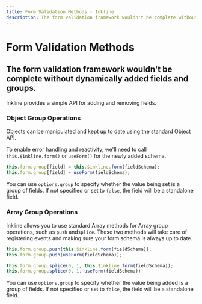 ```yaml
---
title: Form Validation Methods - Inkline
description: The form validation framework wouldn't be complete without dynamically added fields and groups.
---
```


<script setup>
import {
    IFormValidationMethodsGroupsObjectExample,
    IFormValidationMethodsGroupsArrayExample
} from '@inkline/inkline/stories/forms/validation/methods/index.mjs';
import { default as IFormValidationMethodsGroupsObjectExampleHTML } from '@inkline/inkline/stories/forms/validation/methods/groups-object.html?raw';
import { default as IFormValidationMethodsGroupsObjectExampleJS } from '@inkline/inkline/stories/forms/validation/methods/groups-object.mjs?raw';
import { default as IFormValidationMethodsGroupsArrayExampleHTML } from '@inkline/inkline/stories/forms/validation/methods/groups-array.html?raw';
import { default as IFormValidationMethodsGroupsArrayExampleJS } from '@inkline/inkline/stories/forms/validation/methods/groups-array.mjs?raw';
</script>

# Form Validation Methods
## The form validation framework wouldn't be complete without dynamically added fields and groups.

Inkline provides a simple API for adding and removing fields.

### Object Group Operations
Objects can be manipulated and kept up to date using the standard Object API. 

To enable error handling and reactivity, we'll need to call `this.$inkline.form()` or `useForm()` for the newly added schema.

~~~js
this.form.group[field] = this.$inkline.form(fieldSchema);
this.form.group[field] = useForm(fieldSchema);
~~~

<example :component="IFormValidationMethodsGroupsObjectExample" :html="IFormValidationMethodsGroupsObjectExampleHTML" :js="IFormValidationMethodsGroupsObjectExampleJS"></example>

You can use `options.group` to specify whether the value being set is a group of fields. If not specified or set to `false`, the field will be a standalone field.

### Array Group Operations
Inkline allows you to use standard Array methods for Array group operations, such as `push` and`splice`. These two methods will take care of registering events and making sure your form schema is always up to date.

~~~js
this.form.group.push(this.$inkline.form(fieldSchema));
this.form.group.push(useForm(fieldSchema));

this.form.group.splice(0, 1, this.$inkline.form(fieldSchema));
this.form.group.splice(0, 1, useForm(fieldSchema));
~~~

<example :component="IFormValidationMethodsGroupsArrayExample" :html="IFormValidationMethodsGroupsArrayExampleHTML" :js="IFormValidationMethodsGroupsArrayExampleJS"></example>

You can use `options.group` to specify whether the value being added is a group of fields. If not specified or set to `false`, the field will be a standalone field.
